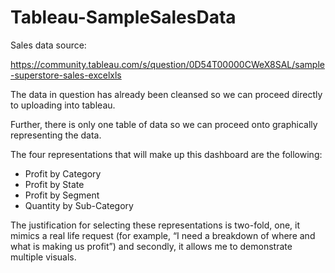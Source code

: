 # Tableau-SampleSalesData

Sales data source:

https://community.tableau.com/s/question/0D54T00000CWeX8SAL/sample-superstore-sales-excelxls

The data in question has already been cleansed so we can proceed directly to uploading into tableau.

Further, there is only one table of data so we can proceed onto graphically representing the data.

The four representations that will make up this dashboard are the following:

-	Profit by Category
-	Profit by State
-	Profit by Segment
-	Quantity by Sub-Category

The justification for selecting these representations is two-fold, one, it mimics a real life request (for example, “I need a breakdown of where and what is making us profit”) and secondly, it allows me to demonstrate multiple visuals.

 
